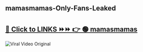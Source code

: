 
 ## mamasmamas-Only-Fans-Leaked

# <h2><a href="https://clipsfans.com/mamasmamas&ref=git">🔗 Click to LINKS ⏩⏩ 👉 🟢 mamasmamas </a></h2>

<a href="https://clipsfans.com/mamasmamas&ref=git" rel="nofollow" data-target="animated-image.originalLink"><img src="https://i.ibb.co.com/xMMVF88/686577567.gif" alt="Viral Video Original" style="max-width: 100%; display: inline-block;" data-target="animated-image.originalImage"></a>
